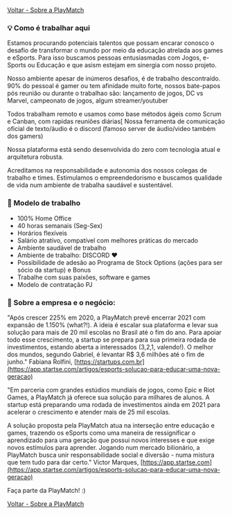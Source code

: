 [Voltar - Sobre a PlayMatch](https://playmatch.github.io/playmatch-talentos.github.io/)

### 💡 Como é trabalhar aqui

Estamos procurando potenciais talentos que possam encarar conosco o desafio de transformar o mundo por meio da educação atrelada aos games e eSports. 
Para isso buscamos pessoas entusiasmadas com Jogos, e-Sports ou Educação e que asism estejam em sinergia com nosso projeto.

Nosso ambiente apesar de inúmeros desafios, é de trabalho descontraído.
90% do pessoal é gamer ou tem afinidade muito forte, nossos bate-papos pós reunião ou durante o trabalhao são: lançamento de jogos, DC vs Marvel, campeonato de jogos, algum streamer/youtuber

Todos trabalham remoto e usamos como base métodos ágeis como Scrum e Canban, com rapidas reuniões diárias[
Nossa ferramenta de comunicação oficial de texto/áudio é o discord (famoso server de áudio/video também dos gamers)

Nossa plataforma está sendo desenvolvida do zero com tecnologia atual e arquitetura robusta.

Acreditamos na responsabilidade e autonomia dos nossos colegas de trabalho e times.
Estimulamos o empreendedorismo e buscamos qualidade de vida num ambiente de trabalha saudável e sustentável.

 
### 🔎 Modelo de trabalho
- 100% Home Office
- 40 horas semanais (Seg-Sex) 
- Horários flexíveis
- Salário atrativo, compatível com melhores práticas do mercado
- Ambiente saudável de trabalho
- Ambiente de trabalho: DISCORD ♥
- Possibilidade de adesão ao Programa de Stock Options (ações para ser sócio da startup) e Bonus
- Trabalhe com suas paixões, software e games
- Modelo de contratação PJ
 
### 🚀 Sobre a empresa e o negócio:

"Após crescer 225% em 2020, a PlayMatch prevê encerrar 2021 com expansão de 1.150% (what?!). 
A ideia é escalar sua plataforma e levar sua solução para mais de 20 mil escolas no Brasil até o fim do ano. 
Para apoiar todo esse crescimento, a startup se prepara para sua primeira rodada de investimentos, estando aberta a interessados (3,2,1, valendo!). 
O melhor dos mundos, segundo Gabriel, é levantar R$ 3,6 milhões até o fim de junho."
Fabiana Rolfini, [https://startups.com.br](https://app.startse.com/artigos/esports-solucao-para-educar-uma-nova-geracao)

"Em parceria com grandes estúdios mundiais de jogos, como Epic e Riot Games, a PlayMatch já oferece sua solução para milhares de alunos. 
A startup está preparando uma rodada de investimentos ainda em 2021 para acelerar o crescimento e atender mais de 25 mil escolas.

A solução proposta pela PlayMatch atua na interseção entre educação e games, trazendo os eSports como uma maneira de ressignificar o aprendizado para uma geração que possui novos interesses e que exige novos estímulos para aprender. 
Jogando num mercado bilionário, a PlayMatch busca unir responsabilidade social e diversão - numa mistura que tem tudo para dar certo."
Victor Marques, [https://app.startse.com](https://app.startse.com/artigos/esports-solucao-para-educar-uma-nova-geracao)

Faça parte da PlayMatch! :)

[Voltar - Sobre a PlayMatch](https://playmatch.github.io/playmatch-talentos.github.io/)
